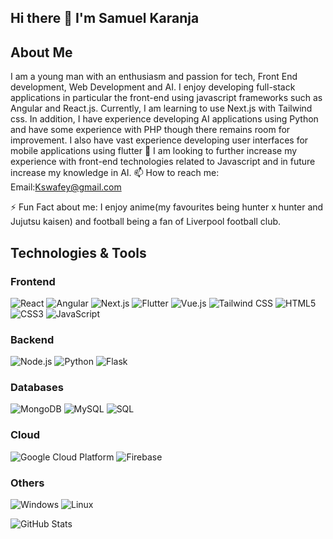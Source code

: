 ## Hi there 👋 I'm Samuel Karanja
## About Me
I am a young man with an enthusiasm and passion for tech, Front End development, Web Development and AI.
I enjoy developing full-stack applications in particular the front-end using javascript frameworks such as Angular and React.js. Currently, I am learning to use Next.js with Tailwind css.
In addition, I have experience developing AI applications using Python and have some experience with PHP though there remains room for improvement. 
I also have vast experience developing user interfaces for mobile applications using flutter 
🌱 I am looking to further increase my experience with front-end technologies related to Javascript and in future increase my knowledge in AI.
📫 How to reach me:
  Email:Kswafey@gmail.com

⚡ Fun Fact about me: I enjoy anime(my favourites being hunter x hunter and Jujutsu kaisen) and football being a fan of Liverpool football club. 


## Technologies & Tools

### Frontend
![React](https://img.shields.io/badge/-React-61DAFB?logo=react&logoColor=white&style=for-the-badge)
![Angular](https://img.shields.io/badge/-Angular-DD0031?logo=angular&logoColor=white&style=for-the-badge)
![Next.js](https://img.shields.io/badge/-Next.js-000000?logo=next.js&logoColor=white&style=for-the-badge)
![Flutter](https://img.shields.io/badge/-Flutter-02569B?logo=flutter&logoColor=white&style=for-the-badge)
![Vue.js](https://img.shields.io/badge/-Vue.js-4FC08D?logo=vue.js&logoColor=white&style=for-the-badge)
![Tailwind CSS](https://img.shields.io/badge/-Tailwind%20CSS-38B2AC?logo=tailwind-css&logoColor=white&style=for-the-badge)
![HTML5](https://img.shields.io/badge/-HTML5-E34F26?logo=html5&logoColor=white&style=for-the-badge)
![CSS3](https://img.shields.io/badge/-CSS3-1572B6?logo=css3&logoColor=white&style=for-the-badge)
![JavaScript](https://img.shields.io/badge/-JavaScript-F7DF1E?logo=javascript&logoColor=white&style=for-the-badge)

### Backend
![Node.js](https://img.shields.io/badge/-Node.js-339933?logo=node.js&logoColor=white&style=for-the-badge)
![Python](https://img.shields.io/badge/-Python-3776AB?logo=python&logoColor=white&style=for-the-badge)
![Flask](https://img.shields.io/badge/-Flask-000000?logo=flask&logoColor=white&style=for-the-badge)

### Databases
![MongoDB](https://img.shields.io/badge/-MongoDB-47A248?logo=mongodb&logoColor=white&style=for-the-badge)
![MySQL](https://img.shields.io/badge/-MySQL-4479A1?logo=mysql&logoColor=white&style=for-the-badge)
![SQL](https://img.shields.io/badge/-SQL-003B57?logo=microsoft-sql-server&logoColor=white&style=for-the-badge)

### Cloud
![Google Cloud Platform](https://img.shields.io/badge/-Google%20Cloud-4285F4?logo=google-cloud&logoColor=white&style=for-the-badge)
![Firebase](https://img.shields.io/badge/-Firebase-FFCA28?logo=firebase&logoColor=white&style=for-the-badge)

### Others
![Windows](https://img.shields.io/badge/-Windows-0078D6?logo=windows&logoColor=white&style=for-the-badge)
![Linux](https://img.shields.io/badge/-Linux-FCC624?logo=linux&logoColor=white&style=for-the-badge)


![GitHub Stats](https://github-readme-stats.vercel.app/api?username=YOUR_USERNAME&show_icons=true&theme=radical)
